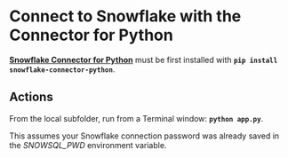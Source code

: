 # Connect to Snowflake with the Connector for Python

[**Snowflake Connector for Python**](https://docs.snowflake.com/en/developer-guide/python-connector/python-connector) must be first installed with **`pip install snowflake-connector-python`**.

## Actions

From the local subfolder, run from a Terminal window: **`python app.py`**.

This assumes your Snowflake connection password was already saved in the *SNOWSQL_PWD* environment variable.